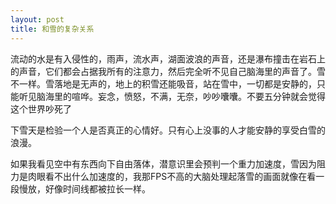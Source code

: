 ```yaml
---
layout: post
title: 和雪的复杂关系
---
```


流动的水是有入侵性的，雨声，流水声，湖面波浪的声音，还是瀑布撞击在岩石上的声音，它们都会占据我所有的注意力，然后完全听不见自己脑海里的声音了。雪不一样。雪落地是无声的，地上的积雪还能吸音，站在雪中，一切都是安静的，只能听见脑海里的喧哗。妄念，愤怒，不满，无奈，吵吵囔囔。不要五分钟就会觉得这个世界吵死了

下雪天是检验一个人是否真正的心情好。只有心上没事的人才能安静的享受白雪的浪漫。

如果我看见空中有东西向下自由落体，潜意识里会预判一个重力加速度，雪因为阻力是肉眼看不出什么加速度的，我那FPS不高的大脑处理起落雪的画面就像在看一段慢放，好像时间线都被拉长一样。
